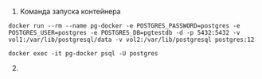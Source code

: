 1. Команда запуска контейнера
```shell
docker run --rm --name pg-docker -e POSTGRES_PASSWORD=postgres -e POSTGRES_USER=postgres -e POSTGRES_DB=pgtestdb -d -p 5432:5432 -v vol1:/var/lib/postgresql/data -v vol2:/var/lib/postgresql postgres:12
```
```shell
docker exec -it pg-docker psql -U postgres
```
2.